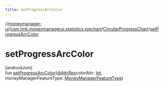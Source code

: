 ```yaml
---
title: setProgressArcColor
---
```

//[moneymanager-ui](../../../index.html)/[com.tink.moneymanagerui.statistics.piechart](../index.html)/[CircularProgressChart](index.html)/[setProgressArcColor](set-progress-arc-color.html)



# setProgressArcColor



[androidJvm]\
fun [setProgressArcColor](set-progress-arc-color.html)(@[AttrRes](https://developer.android.com/reference/kotlin/androidx/annotation/AttrRes.html)colorAttr: [Int](https://kotlinlang.org/api/latest/jvm/stdlib/kotlin/-int/index.html), moneyManagerFeatureType: [MoneyManagerFeatureType](../../com.tink.moneymanagerui/-money-manager-feature-type/index.html))




